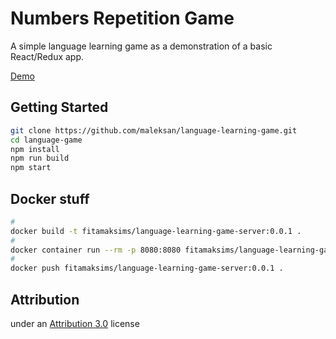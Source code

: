 # Numbers Repetition Game

A simple language learning game as a demonstration of a basic React/Redux app.

[Demo](https://numbersgame.herokuapp.com)

## Getting Started

```sh
git clone https://github.com/maleksan/language-learning-game.git
cd language-game
npm install
npm run build
npm start
```

## Docker stuff

```sh
#
docker build -t fitamaksims/language-learning-game-server:0.0.1 .
#
docker container run --rm -p 8080:8080 fitamaksims/language-learning-game-server:0.0.1
#
docker push fitamaksims/language-learning-game-server:0.0.1 .
```

## Attribution

under an [Attribution 3.0](https://creativecommons.org/licenses/by/3.0/us/legalcode) license
